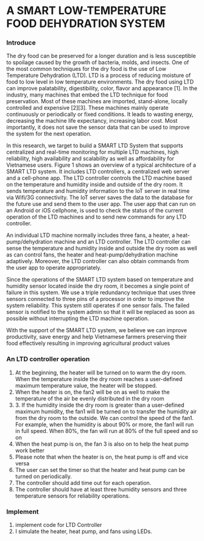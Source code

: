 <h1>A SMART LOW-TEMPERATURE FOOD DEHYDRATION SYSTEM</h1>
<h3>Introduce</h3>
<p>The dry food can be preserved for a longer duration and is less susceptible to spoilage caused by the growth of
bacteria, molds, and insects. One of the most common techniques for the dry food is the use of Low Temperature
Dehydration (LTD). LTD is a process of reducing moisture of food to low level in low temperature environments. The
dry food using LTD can improve palatability, digestibility, color, flavor and appearance [1]. In the industry, many
machines that embed the LTD technique for food preservation. Most of these machines are imported, stand-alone,
locally controlled and expensive [2][3]. These machines mainly operate continuously or periodically or fixed
conditions. It leads to wasting energy, decreasing the machine life expectancy, increasing labor cost. Most importantly,
it does not save the sensor data that can be used to improve the system for the next operation. </p>
<p>In this research, we target to build a SMART LTD System that supports centralized and real-time monitoring for
multiple LTD machines, high reliability, high availability and scalability as well as affordability for Vietnamese users.
Figure 1 shows an overview of a typical architecture of a SMART LTD system. It includes LTD controllers, a centralized
web server and a cell-phone app. The LTD controller controls the LTD machine based on the temperature and humidity
inside and outside of the dry room. It sends temperature and humidity information to the IoT server in real time via
Wifi/3G connectivity. The IoT server saves the data to the database for the future use and send them to the user app.
The user app that can run on an Android or iOS cellphone, is used to check the status of the current operation of the
LTD machines and to send new commands for any LTD controller.
</p>
<p>An individual LTD machine normally includes three fans, a heater, a heat-pump/dehydration machine and an LTD
controller. The LTD controller can sense the temperature and humidity inside and outside the dry room as well as can
control fans, the heater and heat-pump/dehydration machine adaptively. Moreover, the LTD controller can also
obtain commands from the user app to operate appropriately.
</p>
<p>Since the operations of the SMART LTD system based on temperature and humidity sensor located inside the dry
room, it becomes a single point of failure in this system. We use a triple redundancy technique that uses three sensors
connected to three pins of a processor in order to improve the system reliability. This system still operates if one
sensor fails. The failed sensor is notified to the system admin so that it will be replaced as soon as possible without
interrupting the LTD machine operation.</p>
<p>With the support of the SMART LTD system, we believe we can improve productivity, save energy and help Vietnamese
farmers preserving their food effectively resulting in improving agricultural product values</p>
<h3>An LTD controller operation</h3>
<ol>
<li>At the beginning, the heater will be turned on to warm the dry room. When the temperature inside the dry
room reaches a user-defined maximum temperature value, the heater will be stopped.</li>
<li>When the heater is on, the fan2 will be on as well to make the temperature of the air be evenly distributed
in the dry room</li>
<li>3. If the humidity inside the dry room is greater than a user-defined maximum humidity, the fan1 will be
turned on to transfer the humidity air from the dry room to the outside. We can control the speed of the
fan1. For example, when the humidity is about 90% or more, the fan1 will run in full speed. When 80%, the
fan will run at 80% of the full speed and so on</li>
<li>When the heat pump is on, the fan 3 is also on to help the heat pump work better</li>
<li>Please note that when the heater is on, the heat pump is off and vice versa</li>
<li>The user can set the timer so that the heater and heat pump can be turned on periodically. </li>
<li>The controller should add time out for each operation.
</li>
<li>The controller should have at least three humidity sensors and three temperature sensors for reliability
operations.</li>
</ol>
<h3>Implement</h3>
<ol>
<li>implement code for LTD Controller
</li>
<li>I simulate the heater, heat pump, and fans using LEDs.</li>
</ol>